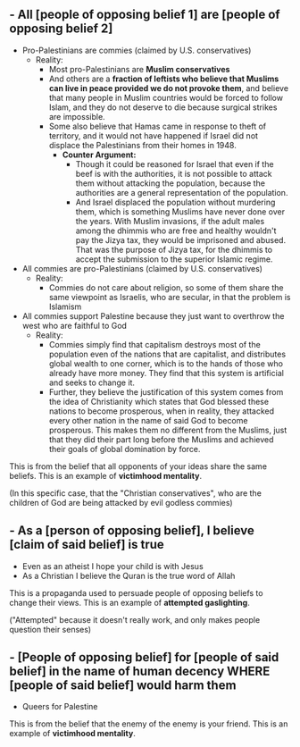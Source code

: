 
## \- All [people of opposing belief 1] are [people of opposing belief 2]
- Pro-Palestinians are commies (claimed by U.S. conservatives)
	- Reality:
		- Most pro-Palestinians are **Muslim conservatives**
		- And others are a **fraction of leftists who believe that Muslims can live in peace provided we do not provoke them**, and believe that many people in Muslim countries would be forced to follow Islam, and they do not deserve to die because surgical strikes are impossible.
		- Some also believe that Hamas came in response to theft of territory, and it would not have happened if Israel did not displace the Palestinians from their homes in 1948.
			- **Counter Argument:**
				- Though it could be reasoned for Israel that even if the beef is with the authorities, it is not possible to attack them without attacking the population, because the authorities are a general representation of the population.
				- And Israel displaced the population without murdering them, which is something Muslims have never done over the years. With Muslim invasions, if the adult males among the dhimmis who are free and healthy wouldn't pay the Jizya tax, they would be imprisoned and abused. That was the purpose of Jizya tax, for the dhimmis to accept the submission to the superior Islamic regime.
- All commies are pro-Palestinians (claimed by U.S. conservatives)
	- Reality:
		- Commies do not care about religion, so some of them share the same viewpoint as Israelis, who are secular, in that the problem is Islamism
- All commies support Palestine because they just want to overthrow the west who are faithful to God
	- Reality:
		- Commies simply find that capitalism destroys most of the population even of the nations that are capitalist, and distributes global wealth to one corner, which is to the hands of those who already have more money. They find that this system is artificial and seeks to change it.
		- Further, they believe the justification of this system comes from the idea of Christianity which states that God blessed these nations to become prosperous, when in reality, they attacked every other nation in the name of said God to become prosperous. This makes them no different from the Muslims, just that they did their part long before the Muslims and achieved their goals of global domination by force.

This is from the belief that all opponents of your ideas share the same beliefs.
This is an example of **victimhood mentality**.

(In this specific case, that the "Christian conservatives", who are the children of God are being attacked by evil godless commies)
## \- As a [person of opposing belief], I believe [claim of said belief] is true
- Even as an atheist I hope your child is with Jesus
- As a Christian I believe the Quran is the true word of Allah

This is a propaganda used to persuade people of opposing beliefs to change their views.
This is an example of **attempted gaslighting**.

("Attempted" because it doesn't really work, and only makes people question their senses)
## \- [People of opposing belief] for [people of said belief] in the name of human decency WHERE [people of said belief] would harm them
- Queers for Palestine

This is from the belief that the enemy of the enemy is your friend.
This is an example of **victimhood mentality**.
